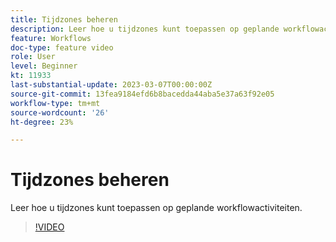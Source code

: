 ```yaml
---
title: Tijdzones beheren
description: Leer hoe u tijdzones kunt toepassen op geplande workflowactiviteiten.
feature: Workflows
doc-type: feature video
role: User
level: Beginner
kt: 11933
last-substantial-update: 2023-03-07T00:00:00Z
source-git-commit: 13fea9184efd6b8bacedda44aba5e37a63f92e05
workflow-type: tm+mt
source-wordcount: '26'
ht-degree: 23%

---
```



# Tijdzones beheren

Leer hoe u tijdzones kunt toepassen op geplande workflowactiviteiten.

>[!VIDEO](https://video.tv.adobe.com/v/3416040?quality=12)
